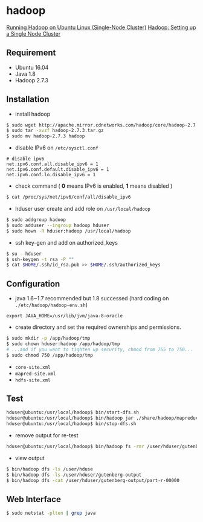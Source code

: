# hadoop
[Running Hadoop on Ubuntu Linux (Single-Node Cluster)](http://www.michael-noll.com/tutorials/running-hadoop-on-ubuntu-linux-single-node-cluster/)
[Hadoop: Setting up a Single Node Cluster](https://hadoop.apache.org/docs/stable/hadoop-project-dist/hadoop-common/SingleCluster.html)

## Requirement
* Ubuntu 16.04
* Java 1.8
* Hadoop 2.7.3

## Installation
* install hadoop
```bash
$ sudo wget http://apache.mirror.cdnetworks.com/hadoop/core/hadoop-2.7.3/hadoop-2.7.3.tar.gz
$ sudo tar -xvzf hadoop-2.7.3.tar.gz
$ sudo mv hadoop-2.7.3 hadoop
```
* disable IPv6 on `/etc/sysctl.conf`
```
# disable ipv6
net.ipv6.conf.all.disable_ipv6 = 1
net.ipv6.conf.default.disable_ipv6 = 1
net.ipv6.conf.lo.disable_ipv6 = 1
```
* check command ( **0** means IPv6 is enabled, **1** means disabled )
```bash
$ cat /proc/sys/net/ipv6/conf/all/disable_ipv6
```


* hduser user create and add role on `/usr/local/hadoop`
```bash
$ sudo addgroup hadoop
$ sudo adduser --ingroup hadoop hduser
$ sudo hown -R hduser:hadoop /usr/local/hadoop 
```
* ssh key-gen and add on authorized_keys
```bash
$ su - hduser
$ ssh-keygen -t rsa -P ""
$ cat $HOME/.ssh/id_rsa.pub >> $HOME/.ssh/authorized_keys
```

## Configuration
* java 1.6~1.7 recommended but 1.8 successed (hard coding on `./etc/hadoop/hadoop-env.sh`)
```
export JAVA_HOME=/usr/lib/jvm/java-8-oracle
```
* create directory and set the required ownerships and permissions.
```bash
$ sudo mkdir -p /app/hadoop/tmp
$ sudo chown hduser:hadoop /app/hadoop/tmp
# ...and if you want to tighten up security, chmod from 755 to 750...
$ sudo chmod 750 /app/hadoop/tmp
```
* `core-site.xml`
* `mapred-site.xml`
* `hdfs-site.xml`

## Test
```bash
hduser@ubuntu:/usr/local/hadoop$ bin/start-dfs.sh
hduser@ubuntu:/usr/local/hadoop$ bin/hadoop jar ./share/hadoop/mapreduce/hadoop-mapreduce-examples-2.7.3.jar wordcount /user/hduser/gutenberg /user/hduser/gutenberg-output
hduser@ubuntu:/usr/local/hadoop$ bin/stop-dfs.sh
```
* remove output for re-test
```bash
hduser@ubuntu:/usr/local/hadoop$ bin/hadoop fs -rmr /user/hduser/gutenberg-output
```

* view output
```bash
$ bin/hadoop dfs -ls /user/hduse
$ bin/hadoop dfs -ls /user/hduser/gutenberg-output
$ bin/hadoop dfs -cat /user/hduser/gutenberg-output/part-r-00000
```

## Web Interface
```bash
$ sudo netstat -plten | grep java
```

